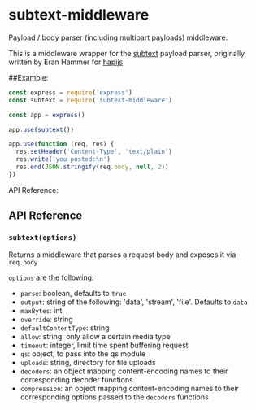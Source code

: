 # subtext-middleware

Payload / body parser (including multipart payloads) middleware.

This is a middleware wrapper for the [subtext](https://github.com/hapijs/subtext) payload parser, originally written by Eran Hammer for [hapijs](https://github.com/hapijs/hapi)

##Example:
````javascript
const express = require('express')
const subtext = require('subtext-middleware')

const app = express()

app.use(subtext())

app.use(function (req, res) {
  res.setHeader('Content-Type', 'text/plain')
  res.write('you posted:\n')
  res.end(JSON.stringify(req.body, null, 2))
})
````

API Reference:
## API Reference

### `subtext(options)`

Returns a middleware that parses a request body and exposes it via `req.body`

`options` are the following:
- `parse`: boolean, defaults to `true`
- `output`: string of the following: 'data', 'stream', 'file'. Defaults to `data`
- `maxBytes`: int
- `override`: string
- `defaultContentType`: string
- `allow`: string, only allow a certain media type
- `timeout`: integer, limit time spent buffering request
- `qs`: object, to pass into the qs module
- `uploads`: string, directory for file uploads
- `decoders`: an object mapping content-encoding names to their corresponding decoder functions
- `compression`: an object mapping content-encoding names to their corresponding options passed to the `decoders` functions
